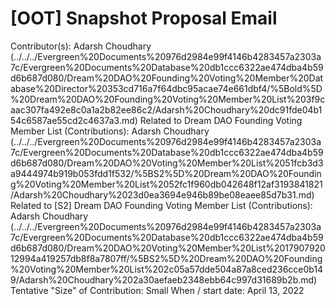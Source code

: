 # [OOT] Snapshot Proposal Email

Contributor(s): Adarsh Choudhary (../../../Evergreen%20Documents%20976d2984e99f4146b4283457a2303a7c/Evergreen%20Documents%20Database%20db1ccc6322ae474dba4b59d6b687d080/Dream%20DAO%20Founding%20Voting%20Member%20Database%20Director%20353cd716a7f64dbc95acae74e661dbf4/%5Bold%5D%20Dream%20DAO%20Founding%20Voting%20Member%20List%203f9caac307fa492e8c0a1a2b82ee86c2/Adarsh%20Choudhary%20dc91fde04b154c6587ae55cd2c4637a3.md)
Related to Dream DAO Founding Voting Member List (Contributions): Adarsh Choudhary (../../../Evergreen%20Documents%20976d2984e99f4146b4283457a2303a7c/Evergreen%20Documents%20Database%20db1ccc6322ae474dba4b59d6b687d080/Dream%20DAO%20Voting%20Member%20List%2051fcb3d3a9444974b919b053fdd1f532/%5BS2%5D%20Dream%20DAO%20Founding%20Voting%20Member%20List%2052fc1f960db042648f12af3193841821/Adarsh%20Choudhary%2023d0ea3694e946b89be08eaee85d7b31.md)
Related to [S2] Dream DAO Founding Voting Member List (Contributions): Adarsh Choudhary (../../../Evergreen%20Documents%20976d2984e99f4146b4283457a2303a7c/Evergreen%20Documents%20Database%20db1ccc6322ae474dba4b59d6b687d080/Dream%20DAO%20Voting%20Member%20List%201790792012994a419257db8f8a7807ff/%5BS2%5D%20Dream%20DAO%20Founding%20Voting%20Member%20List%202c05a57dde504a87a8ced236cce0b149/Adarsh%20Choudhary%202a30aefaeb2348ebb64c997d31689b2b.md)
Tentative "Size" of Contribution: Small
When / start date: April 13, 2022